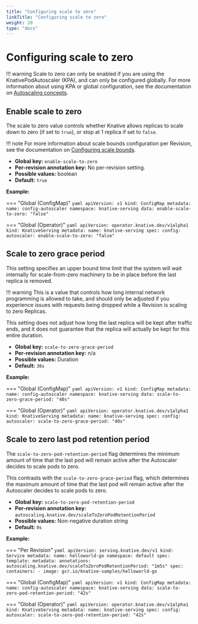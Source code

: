 ```yaml
---
title: "Configuring scale to zero"
linkTitle: "Configuring scale to zero"
weight: 20
type: "docs"
---
```


# Configuring scale to zero

!!! warning
    Scale to zero can only be enabled if you are using the KnativePodAutoscaler (KPA), and can only be configured globally. For more information about using KPA or global configuration, see the documentation on [Autoscaling concepts](./autoscaling-concepts.md).

## Enable scale to zero

The scale to zero value controls whether Knative allows replicas to scale down to zero (if set to `true`), or stop at 1 replica if set to `false`.

!!! note
    For more information about scale bounds configuration per Revision, see the documentation on [Configuring scale bounds](./scale-bounds.md).

* **Global key:** `enable-scale-to-zero`
* **Per-revision annotation key:** No per-revision setting.
* **Possible values:** boolean
* **Default:** `true`

**Example:**

=== "Global (ConfigMap)"
    ```yaml
    apiVersion: v1
    kind: ConfigMap
    metadata:
     name: config-autoscaler
     namespace: knative-serving
    data:
     enable-scale-to-zero: "false"
    ```

=== "Global (Operator)"
    ```yaml
    apiVersion: operator.knative.dev/v1alpha1
    kind: KnativeServing
    metadata:
      name: knative-serving
    spec:
      config:
        autoscaler:
          enable-scale-to-zero: "false"
    ```




## Scale to zero grace period

This setting specifies an upper bound time limit that the system will wait internally for scale-from-zero machinery to be in place before the last replica is removed.

!!! warning
    This is a value that controls how long internal network programming is allowed to take, and should only be adjusted if you experience issues with requests being dropped while a Revision is scaling to zero Replicas.

This setting does not adjust how long the last replica will be kept after traffic ends, and it does not guarantee that the replica will actually be kept for this entire duration.

* **Global key:** `scale-to-zero-grace-period`
* **Per-revision annotation key:** n/a
* **Possible values:** Duration
* **Default:** `30s`

**Example:**

=== "Global (ConfigMap)"
    ```yaml
    apiVersion: v1
    kind: ConfigMap
    metadata:
     name: config-autoscaler
     namespace: knative-serving
    data:
     scale-to-zero-grace-period: "40s"
    ```

=== "Global (Operator)"
    ```yaml
    apiVersion: operator.knative.dev/v1alpha1
    kind: KnativeServing
    metadata:
      name: knative-serving
    spec:
      config:
        autoscaler:
          scale-to-zero-grace-period: "40s"
    ```





## Scale to zero last pod retention period

The `scale-to-zero-pod-retention-period` flag determines the minimum amount of time that the last pod will remain active after the Autoscaler decides to scale pods to zero.

This contrasts with the `scale-to-zero-grace-period` flag, which determines the maximum amount of time that the last pod will remain active after the Autoscaler decides to scale pods to zero.

* **Global key:** `scale-to-zero-pod-retention-period`
* **Per-revision annotation key:** `autoscaling.knative.dev/scaleToZeroPodRetentionPeriod`
* **Possible values:** Non-negative duration string
* **Default:** `0s`

**Example:**

=== "Per Revision"
    ```yaml
    apiVersion: serving.knative.dev/v1
    kind: Service
    metadata:
      name: helloworld-go
      namespace: default
    spec:
      template:
        metadata:
          annotations:
            autoscaling.knative.dev/scaleToZeroPodRetentionPeriod: "1m5s"
        spec:
          containers:
            - image: gcr.io/knative-samples/helloworld-go
    ```

=== "Global (ConfigMap)"
    ```yaml
    apiVersion: v1
    kind: ConfigMap
    metadata:
     name: config-autoscaler
     namespace: knative-serving
    data:
     scale-to-zero-pod-retention-period: "42s"
    ```

=== "Global (Operator)"
    ```yaml
    apiVersion: operator.knative.dev/v1alpha1
    kind: KnativeServing
    metadata:
      name: knative-serving
    spec:
      config:
        autoscaler:
          scale-to-zero-pod-retention-period: "42s"
    ```
